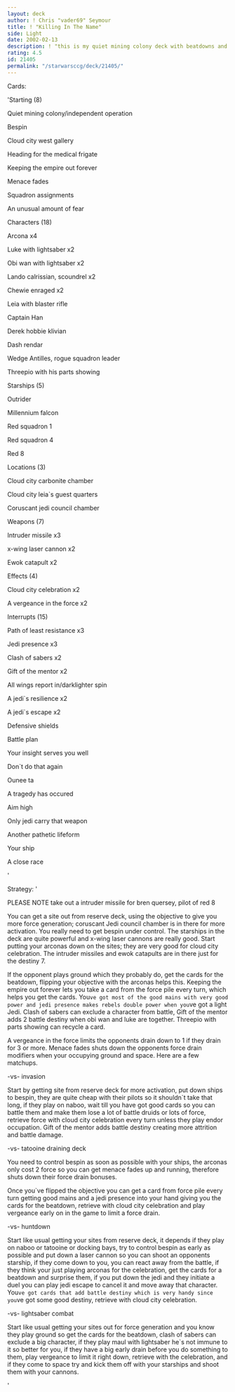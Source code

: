 ```yaml
---
layout: deck
author: ! Chris "vader69" Seymour
title: ! "Killing In The Name"
side: Light
date: 2002-02-13
description: ! "this is my quiet mining colony deck with beatdowns and retrieval on cloud city"
rating: 4.5
id: 21405
permalink: "/starwarsccg/deck/21405/"
---
```

Cards: 

'Starting (8)

Quiet mining colony/independent operation

Bespin	

Cloud city west gallery

Heading for the medical frigate

Keeping the empire out forever

Menace fades

Squadron assignments

An unusual amount of fear


Characters (18)

Arcona x4

Luke with lightsaber x2

Obi wan with lightsaber x2

Lando calrissian, scoundrel x2

Chewie enraged x2

Leia with blaster rifle

Captain Han

Derek hobbie klivian

Dash rendar

Wedge Antilles, rogue squadron leader

Threepio with his parts showing


Starships (5)

Outrider

Millennium falcon

Red squadron 1

Red squadron 4

Red 8


Locations (3)

Cloud city carbonite chamber

Cloud city leia`s guest quarters

Coruscant jedi council chamber


Weapons (7)

Intruder missile x3

x-wing laser cannon x2

Ewok catapult x2


Effects (4)

Cloud city celebration x2

A vergeance in the force x2


Interrupts (15)

Path of least resistance x3

Jedi presence x3

Clash of sabers x2

Gift of the mentor x2

All wings report in/darklighter spin

A jedi`s resilience x2

A jedi`s escape x2


Defensive shields

Battle plan

Your insight serves you well

Don`t do that again

Ounee ta

A tragedy has occured

Aim high

Only jedi carry that weapon

Another pathetic lifeform

Your ship

A close race

'

Strategy: '

PLEASE NOTE take out a intruder missile for bren quersey, pilot of red 8


You can get a site out from reserve deck, using the objective to give you more force generation; coruscant Jedi council chamber is in there for more activation. You really need to get bespin under control. The starships in the deck are quite powerful and x-wing laser cannons are really good. Start putting your arconas down on the sites; they are very good for cloud city celebration. The intruder missiles and ewok catapults are in there just for the destiny 7.


If the opponent plays ground which they probably do, get the cards for the beatdown, flipping your objective with the arconas helps this. Keeping the empire out forever lets you take a card from the force pile every turn, which helps you get the cards. You`ve got most of the good mains with very good power and jedi presence makes rebels double power when you`ve got a light Jedi. Clash of sabers can exclude a character from battle, Gift of the mentor adds 2 battle destiny when obi wan and luke are together. Threepio with parts showing can recycle a card.

A vergeance in the force limits the opponents drain down to 1 if they drain for 3 or more. Menace fades shuts down the opponents force drain modifiers when your occupying ground and space. Here are a few matchups.



-vs- invasion

Start by getting site from reserve deck for more activation, put down ships to bespin, they are quite cheap with their pilots so it shouldn`t take that long, if they play on naboo, wait till you have got good cards so you can battle them and make them lose a lot of battle druids or lots of force, retrieve force with cloud city celebration every turn unless they play endor occupation. Gift of the mentor adds battle destiny creating more attrition and battle damage.


-vs- tatooine draining deck

You need to control bespin as soon as possible with your ships, the arconas only cost 2 force so you can get menace fades up and running, therefore shuts down their force drain bonuses.

Once you`ve flipped the objective you can get a card from force pile every turn getting good mains and a jedi presence into your hand giving you the cards for the beatdown, retrieve with cloud city celebration and play vergeance early on in the game to limit a force drain.


-vs- huntdown

Start like usual getting your sites from reserve deck, it depends if they play on naboo or tatooine or docking bays, try to control bespin as early as possible and put down a laser cannon so you can shoot an opponents starship, if they come down to you, you can react away from the battle, if they think your just playing arconas for the celebration, get the cards for a beatdown and surprise them, if you put down the jedi and they initiate a duel you can play jedi escape to cancel it and move away that character. You`ve got cards that add battle destiny which is very handy since you`ve got some good destiny, retrieve with cloud  city celebration.


-vs- lightsaber combat

Start like usual getting your sites out for force generation and you know they play ground so get the cards for the beatdown, clash of sabers can exclude a big character, if they play maul with lightsaber he`s not immune to it so better for you, if they have a big early drain before you do something to them, play vergeance to limit it right down, retrieve with the celebration, and if they come to space try and kick them off with your starships and shoot them with your cannons.










'
